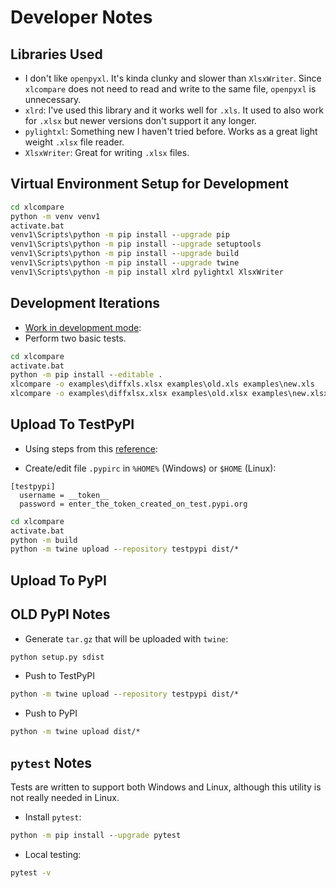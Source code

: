 # Developer Notes

## Libraries Used
- I don't like `openpyxl`. It's kinda clunky and slower than `XlsxWriter`. Since `xlcompare` does not need to read and write to the same file, `openpyxl` is unnecessary.
- `xlrd`: I've used this library and it works well for `.xls`. It used to also work for `.xlsx` but newer versions don't support it any longer.
- `pylightxl`: Something new I haven't tried before. Works as a great light weight `.xlsx` file reader.
- `XlsxWriter`: Great for writing `.xlsx` files.


## Virtual Environment Setup for Development
```bat
cd xlcompare
python -m venv venv1
activate.bat
venv1\Scripts\python -m pip install --upgrade pip
venv1\Scripts\python -m pip install --upgrade setuptools
venv1\Scripts\python -m pip install --upgrade build
venv1\Scripts\python -m pip install --upgrade twine
venv1\Scripts\python -m pip install xlrd pylightxl XlsxWriter
```

## Development Iterations
- [Work in development mode](https://packaging.python.org/guides/distributing-packages-using-setuptools/#working-in-development-mode):
- Perform two basic tests.

```bat
cd xlcompare
activate.bat
python -m pip install --editable .
xlcompare -o examples\diffxls.xlsx examples\old.xls examples\new.xls
xlcompare -o examples\diffxlsx.xlsx examples\old.xlsx examples\new.xlsx
```

## Upload To TestPyPI
- Using steps from this [reference](https://packaging.python.org/tutorials/packaging-projects/):

- Create/edit file `.pypirc` in `%HOME%` (Windows) or `$HOME` (Linux):
```
[testpypi]
  username = __token__
  password = enter_the_token_created_on_test.pypi.org
```

```bat
cd xlcompare
activate.bat
python -m build
python -m twine upload --repository testpypi dist/*
```

## Upload To PyPI

## OLD PyPI Notes
- Generate `tar.gz` that will be uploaded with `twine`:
```bat
python setup.py sdist
```



- Push to TestPyPI
```bat
python -m twine upload --repository testpypi dist/*
```

- Push to PyPI
```bat
python -m twine upload dist/*
```

## `pytest` Notes
Tests are written to support both Windows and Linux, although this utility is not really needed in Linux.

- Install `pytest`:
```bat
python -m pip install --upgrade pytest
```

- Local testing:
```bat
pytest -v
```
